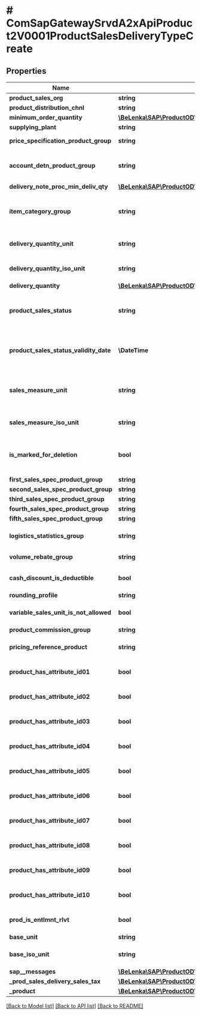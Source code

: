 # # ComSapGatewaySrvdA2xApiProduct2V0001ProductSalesDeliveryTypeCreate

## Properties

Name | Type | Description | Notes
------------ | ------------- | ------------- | -------------
**product_sales_org** | **string** |  |
**product_distribution_chnl** | **string** |  |
**minimum_order_quantity** | [**\BeLenka\SAP\ProductODV4\Model\MinimumOrderQty**](MinimumOrderQty.md) |  | [optional]
**supplying_plant** | **string** |  | [optional]
**price_specification_product_group** | **string** | Product Pricing Group | [optional]
**account_detn_product_group** | **string** | Account Assignment Group for Material | [optional]
**delivery_note_proc_min_deliv_qty** | [**\BeLenka\SAP\ProductODV4\Model\MinimumDeliveryQty**](MinimumDeliveryQty.md) |  | [optional]
**item_category_group** | **string** | Item Category Group from Material Master | [optional]
**delivery_quantity_unit** | **string** | Unit Of Measure Of Delivery Unit | [optional]
**delivery_quantity_iso_unit** | **string** | ISO Code for Unit of Measurement | [optional]
**delivery_quantity** | [**\BeLenka\SAP\ProductODV4\Model\DeliveryUnit**](DeliveryUnit.md) |  | [optional]
**product_sales_status** | **string** | Distribution-chain-specific material status | [optional]
**product_sales_status_validity_date** | **\DateTime** | Date from which distr.-chain-spec. material status is valid | [optional]
**sales_measure_unit** | **string** | Base Unit of Measure - No Conversion Routine | [optional]
**sales_measure_iso_unit** | **string** | ISO Code for Unit of Measurement | [optional]
**is_marked_for_deletion** | **bool** | Ind.: Flag material for deletion at distribution chain level | [optional]
**first_sales_spec_product_group** | **string** |  | [optional]
**second_sales_spec_product_group** | **string** |  | [optional]
**third_sales_spec_product_group** | **string** |  | [optional]
**fourth_sales_spec_product_group** | **string** |  | [optional]
**fifth_sales_spec_product_group** | **string** |  | [optional]
**logistics_statistics_group** | **string** | Material statistics group | [optional]
**volume_rebate_group** | **string** | Volume rebate group | [optional]
**cash_discount_is_deductible** | **bool** | Cash Discount Indicator | [optional]
**rounding_profile** | **string** |  | [optional]
**variable_sales_unit_is_not_allowed** | **bool** | Variable Sales Unit Not Allowed | [optional]
**product_commission_group** | **string** |  | [optional]
**pricing_reference_product** | **string** | Pricing Reference Material | [optional]
**product_has_attribute_id01** | **bool** | ID for product attribute 1 | [optional]
**product_has_attribute_id02** | **bool** | ID for product attribute 2 | [optional]
**product_has_attribute_id03** | **bool** | ID for product attribute 3 | [optional]
**product_has_attribute_id04** | **bool** | ID for product attribute 4 | [optional]
**product_has_attribute_id05** | **bool** | ID for product attribute 5 | [optional]
**product_has_attribute_id06** | **bool** | ID for product attribute 6 | [optional]
**product_has_attribute_id07** | **bool** | ID for product attribute 7 | [optional]
**product_has_attribute_id08** | **bool** | ID for product attribute 8 | [optional]
**product_has_attribute_id09** | **bool** | ID for product attribute 9 | [optional]
**product_has_attribute_id10** | **bool** | ID for product attribute 10 | [optional]
**prod_is_entlmnt_rlvt** | **bool** | Relevant for Entitlement Generation | [optional]
**base_unit** | **string** |  | [optional]
**base_iso_unit** | **string** | ISO Code for Unit of Measurement | [optional]
**sap__messages** | [**\BeLenka\SAP\ProductODV4\Model\ComSapGatewaySrvdA2xApiProduct2V0001SAPMessageCreate[]**](ComSapGatewaySrvdA2xApiProduct2V0001SAPMessageCreate.md) |  | [optional]
**_prod_sales_delivery_sales_tax** | [**\BeLenka\SAP\ProductODV4\Model\ComSapGatewaySrvdA2xApiProduct2V0001ProdSalesDeliverySalesTaxTypeCreate[]**](ComSapGatewaySrvdA2xApiProduct2V0001ProdSalesDeliverySalesTaxTypeCreate.md) |  | [optional]
**_product** | [**\BeLenka\SAP\ProductODV4\Model\ComSapGatewaySrvdA2xApiProduct2V0001ProductTypeCreate**](ComSapGatewaySrvdA2xApiProduct2V0001ProductTypeCreate.md) |  | [optional]

[[Back to Model list]](../../README.md#models) [[Back to API list]](../../README.md#endpoints) [[Back to README]](../../README.md)
